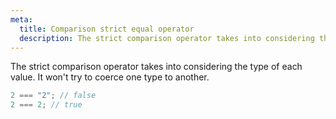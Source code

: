 ```yaml
---
meta:
  title: Comparison strict equal operator
  description: The strict comparison operator takes into considering the type of each value. It won't try to coerce one type to another.
---
```


The strict comparison operator takes into considering the type of each
value. It won't try to coerce one type to another.

```javascript
2 === "2"; // false
2 === 2; // true
```
